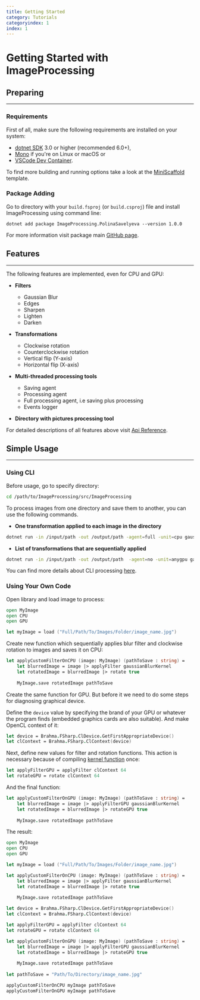 ```yaml
---
title: Getting Started
category: Tutorials
categoryindex: 1
index: 1
---
```


# Getting Started with ImageProcessing


## Preparing

---

### Requirements

First of all, make sure the following requirements are installed on your system:

* [dotnet SDK](https://www.microsoft.com/net/download/core) 3.0 or higher (recommended 6.0+),
* [Mono](http://www.mono-project.com/) if you're on Linux or macOS or
* [VSCode Dev Container](https://code.visualstudio.com/docs/remote/containers).

To find more building and running options take a look at the [MiniScaffold](https://github.com/TheAngryByrd/MiniScaffold) template.

### Package Adding

Go to directory with your ``build.fsproj`` (or ``build.csproj``) file and install ImageProcessing using command line:

```shell
dotnet add package ImageProcessing.PolinaSavelyeva --version 1.0.0
```

For more information visit package main [GitHub page](https://github.com/PolinaSavelyeva/ImageProcessing/pkgs/nuget/PolinaSavelyeva.ImageProcessing).

## Features

---

The following features are implemented, even for CPU and GPU:

* **Filters**
    * Gaussian Blur
    * Edges
    * Sharpen
    * Lighten
    * Darken


* **Transformations**
    * Clockwise rotation
    * Counterclockwise rotation
    * Vertical flip (Y-axis)
    * Horizontal flip (X-axis)


* **Multi-threaded processing tools**
    * Saving agent
    * Processing agent
    * Full processing agent, i.e saving plus processing
    * Events logger


* **Directory with pictures processing tool**

For detailed descriptions of all features above visit [Api Reference](https://polinasavelyeva.github.io/ImageProcessing/reference/index.html).

## Simple Usage

---

### Using CLI

Before usage, go to specify directory:

```sh
cd /path/to/ImageProcessing/src/ImageProcessing
```
To process images from one directory and save them to another, you can use the following commands.

* **Оne transformation applied to each image in the directory**

```sh
dotnet run -in /input/path -out /output/path -agent=full -unit=cpu gauss
```

* **List of transformations that are sequentially applied**

```sh
dotnet run -in /input/path -out /output/path  -agent=no -unit=anygpu gauss sharpen
```

You can find more details about CLI processing [here](https://polinasavelyeva.github.io/ImageProcessing/How_Tos/Using_A_CLI.html).

### Using Your Own Code

Open library and load image to process:

```fsharp
open MyImage
open CPU
open GPU

let myImage = load ("Full/Path/To/Images/Folder/image_name.jpg")
```

Create new function which sequentially applies blur filter and clockwise rotation to images and saves it on CPU:

```fsharp
let applyCustomFilterOnCPU (image: MyImage) (pathToSave : string) = 
    let blurredImage = image |> applyFilter gaussianBlurKernel
    let rotatedImage = blurredImage |> rotate true
    
    MyImage.save rotatedImage pathToSave
```

Create the same function for GPU. But before it we need to do some steps for diagnosing graphical device.

Define the ``device`` value by specifying the brand of your GPU or whatever the program finds (embedded graphics cards are also suitable). And make OpenCL context of it:

```fsharp
let device = Brahma.FSharp.ClDevice.GetFirstAppropriateDevice()
let clContext = Brahma.FSharp.ClContext(device)
```

Next, define new values for filter and rotation functions. This action is necessary because of compiling [kernel function](https://polinasavelyeva.github.io/ImageProcessing/How_Tos/Making_A_Code.html#GPU-processing-kernels) once:

```fsharp
let applyFilterGPU = applyFilter clContext 64
let rotateGPU = rotate clContext 64
```

And the final function:

```fsharp
let applyCustomFilterOnGPU (image: MyImage) (pathToSave : string) = 
    let blurredImage = image |> applyFilterGPU gaussianBlurKernel
    let rotatedImage = blurredImage |> rotateGPU true
    
    MyImage.save rotatedImage pathToSave
```

The result:

```fsharp
open MyImage
open CPU
open GPU

let myImage = load ("Full/Path/To/Images/Folder/image_name.jpg")

let applyCustomFilterOnCPU (image: MyImage) (pathToSave : string) = 
    let blurredImage = image |> applyFilter gaussianBlurKernel
    let rotatedImage = blurredImage |> rotate true
    
    MyImage.save rotatedImage pathToSave

let device = Brahma.FSharp.ClDevice.GetFirstAppropriateDevice()
let clContext = Brahma.FSharp.ClContext(device)

let applyFilterGPU = applyFilter clContext 64
let rotateGPU = rotate clContext 64

let applyCustomFilterOnGPU (image: MyImage) (pathToSave : string) = 
    let blurredImage = image |> applyFilterGPU gaussianBlurKernel
    let rotatedImage = blurredImage |> rotateGPU true
    
    MyImage.save rotatedImage pathToSave
 
let pathToSave = "Path/To/Directory/image_name.jpg"

applyCustomFilterOnCPU myImage pathToSave
applyCustomFilterOnGPU myImage pathToSave
```
